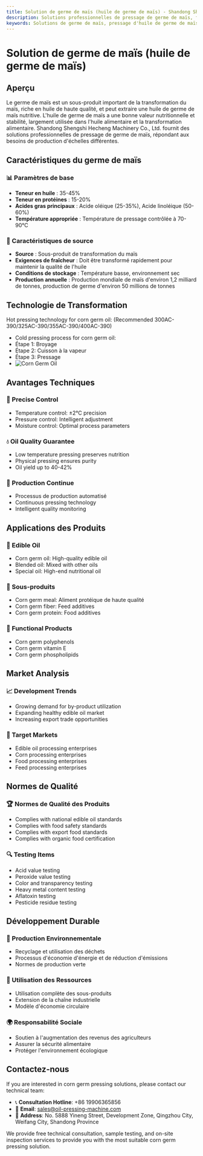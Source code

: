 ```yaml
---
title: Solution de germe de maïs (huile de germe de maïs) - Shandong Shengshi Hecheng Machinery Co., Ltd.
description: Solutions professionnelles de pressage de germe de maïs, fournissant des équipements et services techniques de transformation d'huile de germe de maïs, teneur en huile 35-45%, utilisant le processus de pressage à chaud pour assurer le rendement en huile, répondant aux besoins de production d'échelles différentes.
keywords: Solutions de germe de maïs, pressage d'huile de germe de maïs, équipement de transformation de germe de maïs, ligne de production d'huile de germe de maïs, processus de pressage à chaud d'huile de germe de maïs, presse à huile de germe de maïs, extraction d'huile de germe de maïs, transformation de graines oléagineuses de germe de maïs, équipement de pressage d'huile de germe de maïs, équipement de production d'huile de germe de maïs
---
```


# Solution de germe de maïs (huile de germe de maïs)

## Aperçu

Le germe de maïs est un sous-produit important de la transformation du maïs, riche en huile de haute qualité, et peut extraire une huile de germe de maïs nutritive. L'huile de germe de maïs a une bonne valeur nutritionnelle et stabilité, largement utilisée dans l'huile alimentaire et la transformation alimentaire. Shandong Shengshi Hecheng Machinery Co., Ltd. fournit des solutions professionnelles de pressage de germe de maïs, répondant aux besoins de production d'échelles différentes.

## Caractéristiques du germe de maïs

### 📊 Paramètres de base
- **Teneur en huile** : 35-45%
- **Teneur en protéines** : 15-20%
- **Acides gras principaux** : Acide oléique (25-35%), Acide linoléique (50-60%)
- **Température appropriée** : Température de pressage contrôlée à 70-90℃

### 🌱 Caractéristiques de source
- **Source** : Sous-produit de transformation du maïs
- **Exigences de fraîcheur** : Doit être transformé rapidement pour maintenir la qualité de l'huile
- **Conditions de stockage** : Température basse, environnement sec
- **Production annuelle** : Production mondiale de maïs d'environ 1,2 milliard de tonnes, production de germe d'environ 50 millions de tonnes

## Technologie de Transformation

Hot pressing technology for corn germ oil: (Recommended 300AC-390/325AC-390/355AC-390/400AC-390)
 + Cold pressing process for corn germ oil:
 + Étape 1: Broyage
 + Étape 2: Cuisson à la vapeur
 + Étape 3: Pressage
 + ![Corn Germ Oil](/images/玉米胚芽热榨工艺_Hot%20pressing%20process%20of%20corn%20germ_.png)

## Avantages Techniques

### 🎯 Precise Control
- Temperature control: ±2℃ precision
- Pressure control: Intelligent adjustment
- Moisture control: Optimal process parameters

### 💧 Oil Quality Guarantee
- Low temperature pressing preserves nutrition
- Physical pressing ensures purity
- Oil yield up to 40-42%

### 🔄 Production Continue
- Processus de production automatisé
- Continuous pressing technology
- Intelligent quality monitoring

## Applications des Produits

### 🍳 Edible Oil
- Corn germ oil: High-quality edible oil
- Blended oil: Mixed with other oils
- Special oil: High-end nutritional oil

### 🥛 Sous-produits
- Corn germ meal: Aliment protéique de haute qualité
- Corn germ fiber: Feed additives
- Corn germ protein: Food additives

### 💊 Functional Products
- Corn germ polyphenols
- Corn germ vitamin E
- Corn germ phospholipids

## Market Analysis

### 📈 Development Trends
- Growing demand for by-product utilization
- Expanding healthy edible oil market
- Increasing export trade opportunities

### 🎯 Target Markets
- Edible oil processing enterprises
- Corn processing enterprises
- Food processing enterprises
- Feed processing enterprises

## Normes de Qualité

### 🏆 Normes de Qualité des Produits
- Complies with national edible oil standards
- Complies with food safety standards
- Complies with export food standards
- Complies with organic food certification

### 🔍 Testing Items
- Acid value testing
- Peroxide value testing
- Color and transparency testing
- Heavy metal content testing
- Aflatoxin testing
- Pesticide residue testing

## Développement Durable

### 🌱 Production Environnementale
- Recyclage et utilisation des déchets
- Processus d'économie d'énergie et de réduction d'émissions
- Normes de production verte

### 🔄 Utilisation des Ressources
- Utilisation complète des sous-produits
- Extension de la chaîne industrielle
- Modèle d'économie circulaire

### 🌍 Responsabilité Sociale
- Soutien à l'augmentation des revenus des agriculteurs
- Assurer la sécurité alimentaire
- Protéger l'environnement écologique

## Contactez-nous

If you are interested in corn germ pressing solutions, please contact our technical team:

- 📞 **Consultation Hotline**: +86 19906365856
- 📧 **Email**: sales@oil-pressing-machine.com
- 📍 **Address**: No. 5888 Yineng Street, Development Zone, Qingzhou City, Weifang City, Shandong Province

We provide free technical consultation, sample testing, and on-site inspection services to provide you with the most suitable corn germ pressing solution.